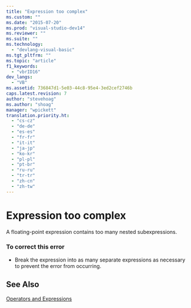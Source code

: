 ```yaml
---
title: "Expression too complex"
ms.custom: ""
ms.date: "2015-07-20"
ms.prod: "visual-studio-dev14"
ms.reviewer: ""
ms.suite: ""
ms.technology: 
  - "devlang-visual-basic"
ms.tgt_pltfrm: ""
ms.topic: "article"
f1_keywords: 
  - "vbrID16"
dev_langs: 
  - "VB"
ms.assetid: 736847d1-5e03-44c8-95e4-3ed2cef2746b
caps.latest.revision: 7
author: "stevehoag"
ms.author: "shoag"
manager: "wpickett"
translation.priority.ht: 
  - "cs-cz"
  - "de-de"
  - "es-es"
  - "fr-fr"
  - "it-it"
  - "ja-jp"
  - "ko-kr"
  - "pl-pl"
  - "pt-br"
  - "ru-ru"
  - "tr-tr"
  - "zh-cn"
  - "zh-tw"
---
```

# Expression too complex
A floating-point expression contains too many nested subexpressions.  
  
### To correct this error  
  
-   Break the expression into as many separate expressions as necessary to prevent the error from occurring.  
  
## See Also  
 [Operators and Expressions](../../../visual-basic/programming-guide/language-features/operators-and-expressions/index.md)